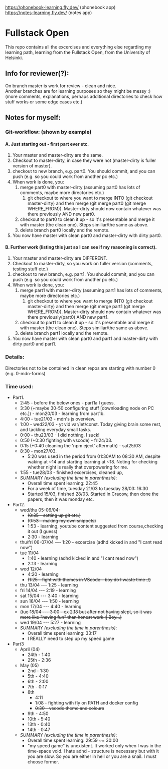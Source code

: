 https://phonebook-learning.fly.dev/ (phonebook app) <br>
https://notes-learning.fly.dev/ (notes app)

# Fullstack Open 
This repo contains all the excercises and everything else regarding my learning path, learning from the Fullstack Open, from the University of Helsinki.


## Info for reviewer(?):
On branch master is work for review - clean and nice.<br>
Another branches are for learning purposes so they might be messy :) (more comments, explanations, perhaps additional directories to check how stuff works or some edge cases etc.)


## Notes for myself:
### **Git-workflow: (shown by example)**
#### **A. Just  starting out - first part ever etc.**
1. Your master and master-dirty are the same. 
2. Checkout to master-dirty, in case they were not (master-dirty is fuller version of master).
3. checkout to new branch, e.g. part0. You should commit, and you can push (e.g. so you could work from another pc etc.)
4. When work is done, you:
    1. merge part0 with master-dirty (assuming part0 has lots of comments, maybe more directories etc.)
        1. git checkout to where you want to merge INTO (git checkout master-dirty) and then merge (git merge part0 (git merge WHERE_FROM)). Master-dirty should now contain whatever was there previously AND new part0.
    2. checkout to part0 to clean it up - so it's presentable and merge it with master (the clean one). Steps similiar/the same as above.
    3. delete branch part0 locally and the remote.
5. You now have master with clean part0 and master-dirty with dirty part0.

#### **B. Further work (listing this just so I can see if my reasoning is correct).**
1. Your master and master-dirty are DIFFERENT.
2. Checkout to master-dirty, so you work on fuller version (comments, testing stuff etc.)
3. checkout to new branch, e.g. part1. You should commit, and you can push (e.g. so you could work from another pc etc.)
4. When work is done, you:
    1. merge part1 with master-dirty (assuming part1 has lots of comments, maybe more directories etc.)
        1. git checkout to where you want to merge INTO (git checkout master-dirty) and then merge (git merge part1 (git merge WHERE_FROM)). Master-dirty should now contain whatever was there previously(part0) AND new part1.
    2.  checkout to part1 to clean it up - so it's presentable and merge it with master (the clean one). Steps similiar/the same as above.
    3. delete branch part1 locally and the remote.
5. You now have master with clean part0 and part1 and master-dirty with dirty part0 and part1.

### **Details:**
Directories not to be contained in clean repos are starting with number 0 (e.g. 0-mdn-forms)

### **Time used:**
* Part1. 
    * 2:45 - before the below ones - part1a I guess.
    * 3:30 (+maybe 30-50 configuring stuff [downloading node on PC etc.]) - mon20/03 - learning from part1b.
    * 4:00 - tue21/03 - mdn's js overview.
    * 1:00 - wed22/03 - yt vid var/let/const. Today giving brain some rest, and tackling everyday small tasks.
    * 0:00 - thu23/03 - I did nothing, I suck!
    * 0:50 (+0:30 fighting with vscode) - fri24/03.
    * 0:15 (+0:40 cleaning the 'npm eject' aftermath) - sat25/03 <br> 
    * 8:30 - mon27/03.
        * 5:20 was used in the period from 01:30AM to 08:30 AM, despite waking at ~14 and starting learning at ~18. Noting for checking whether night is really that overpowering for me.
    * 1:55 - tue28/03 - finished excercises, cleaned up,
    * *SUMMARY (excluding the time in parenthesis)*:
        * Overall time spent learning: 22:45
        * For a week of time, tuesday 21/03 to tuesday 28/03: 16:30<br>
        * Started 15/03, finished 28/03. Started in Cracow, then done the papers, then it was monday etc.
* Part2.
    * wed/thu 05-06/04:
        * ~~(0:35 - setting up git etc.)~~ 
        * ~~(0:53 - making my own snippets)~~
        * 1:53 - learning, youtube content suggested from course,checking it out (I guess)
        * 2:30 - learning
    * thu/fri 06-07/04 --- 1:20 - excercise (adhd kicked in and "I cant read now")
    * tue 11/04
        * 1:40 - learning (adhd kicked in and "I cant read now")
        * 2:13 - learning
    * wed 12/04
        * 4:20 - learning
        * ~~(1:25 - fight with themes in VScode - boy do I waste time :/)~~ 
    * thu 13/04 --- 1:25 - learning
    * fri 14/04 --- 2:19 - learning
    * sat 15/04 --- 3:40 - learning
    * sun 16/04 --- 1:50 - learning
    * mon 17/04 --- 4:40 - learning
    * ~~(tue 18/04 --- 3:00 - ex 2.18 but after not having slept, so it was more like "having fun" than honest work :| Boy...)~~ 
    * wed 19/04 --- 5:27 - learning
     * *SUMMARY (excluding the time in parenthesis)*:
        * Overall time spent learning: 33:17
        * I REALLY need to step up my speed game
* Part3
    * April (04)
        * 24th - 1:40
        * 25th - 2:36
    * May (05) 
        * 2nd - 1:30 
        * 5th - 4:40
        * 6th - 2:00
        * 7th - 0:17
        * 8th 
            * 4:11
            * 1:08 - fighting with fly on PATH and docker config
            * ~~0:30 - vscode theme and colours~~
        * 9th - 4:50
        * 10th - 5:40
        * 13th - 0:40
        * 14th - 0:47
     * *SUMMARY (excluding the time in parenthesis)*:
        * Overall time spent learning: 29:59 ~= 30:00
        * "my speed game" is unexistent. It worked only when I was in the time-space void. I hate adhd - structure is necessary but with it you are slow. So you are either in hell or you are a snail. I must choose former.